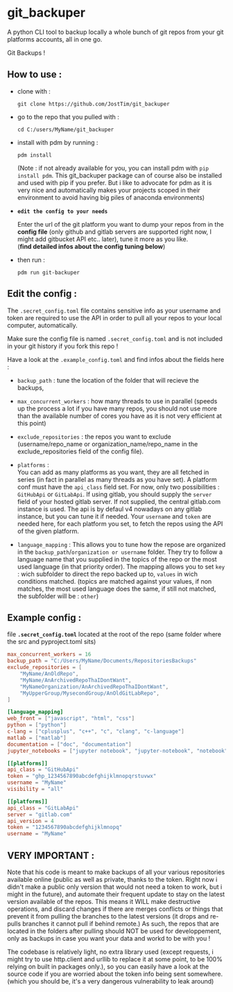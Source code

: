 # git_backuper
A python CLI tool to backup locally a whole bunch of git repos from your git platforms accounts, all in one go.

Git Backups !

## How to use :

- clone with :

    `git clone https://github.com/JostTim/git_backuper`

- go to the repo that you pulled with :

    `cd C:/users/MyName/git_backuper`

- install with pdm by running : 

    `pdm install`

    (Note : if not already available for you, you can install pdm with ``pip install pdm``. This git_backuper package can of course also be installed and used with pip if you prefer. But i like to advocate for pdm as it is very nice and automatically makes your projects scoped in their environment to avoid having big piles of anaconda environments)

- **`edit the config to your needs`**

    Enter the url of the git platform you want to dump your repos from in the **config file** (only github and gitlab servers are supported right now, I might add gitbucket API etc.. later), tune it more as you like.  
    (**find detailed infos about the config tuning below**)

- then run :

    `pdm run git-backuper`

## Edit the config :

The ``.secret_config.toml`` file contains sensitive info as your username and token are required to use the API in order to pull all your repos to your local computer, automatically.

Make sure the config file is named ``.secret_config.toml`` and is not included in your git history if you fork this repo ! 

Have a look at the ``.example_config.toml`` and find infos about the fields here :

- ``backup_path``  :
    tune the location of the folder that will recieve the backups, 
    
- ``max_concurrent_workers`` : 
    how many threads to use in parallel (speeds up the process a lot if you have many repos, you should not use more than the available number of cores you have as it is not very efficient at this point)
    
- ``exclude_repositories`` :
    the repos you want to exclude (username/repo_name or organization_name/repo_name in the exclude_repositories field of the config file). 

- `platforms` :    
    You can add as many platforms as you want, they are all fetched in series (in fact in parallel as many threads as you have set).
    A platform conf must have the ``api_class`` field set. For now, only two possibilities : `GitHubApi` or `GitLabApi`.
    If using gitlab, you should supply the `server` field of your hosted gitlab server. If not supplied, the central gitlab.com instance is used. The api is by defaul v4 nowadays on any gitlab instance, but you can tune it if needed.
    Your `username` and `token` are needed here, for each platform you set, to fetch the repos using the API of the given platform.

- `language_mapping` : 
    This allows you to tune how the repose are organized in the `backup_path`/`organization or username` folder.
    They try to follow a language name that you supplied in the topics of the repo or the most used language (in that priority order). The mapping allows you to set `key` : wich subfolder to direct the repo backed up to, `values` in wich conditions matched. (topics are matched against your values, if non matches, the most used language does the same, if still not matched, the subfolder will be : `other`)

## Example config : 

file **`.secret_config.toml`**
located at the root of the repo (same folder where the src and pyproject.toml sits)

```toml
max_concurrent_workers = 16
backup_path = "C:/Users/MyName/Documents/RepositoriesBackups"
exclude_repositories = [
    "MyName/AnOldRepo",
    "MyName/AnArchivedRepoThaIDontWant",
    "MyNameOrganization/AnArchivedRepoThaIDontWant",
    "MyUpperGroup/MysecondGroup/AnOldGitLabRepo",
]

[language_mapping]
web_front = ["javascript", "html", "css"]
python = ["python"]
c-lang = ["cplusplus", "c++", "c", "clang", "c-language"]
matlab = ["matlab"]
documentation = ["doc", "documentation"]
jupyter_notebooks = ["jupyter notebook", "jupyter-notebook", "notebook"]

[[platforms]]
api_class = "GitHubApi"
token = "ghp_1234567890abcdefghijklmnopqrstuvwx"
username = "MyName"
visibility = "all"

[[platforms]]
api_class = "GitLabApi"
server = "gitlab.com"
api_version = 4
token = "1234567890abcdefghijklmnopq"
username = "MyName"
```

## VERY IMPORTANT :
Note that his code is meant to make backups of all your various repositories available online (public as well as private, thanks to the token. Right now i didn't make a public only version that would not need a token to work, but i might in the future), and automate their frequent update to stay on the latest version available of the repos.
This means it WILL make destructive operations, and discard changes if there are merges conflicts or things that prevent it from pulling the branches to the latest versions (it drops and re-pulls branches it cannot pull if behind remote.) As such, the repos that are located in the folders after pulling should NOT be used for developpement, only as backups in case you want your data and workd to be with you !

The codebase is relatively light, no extra library used (except requests, i might try to use http.client and urllib to replace it at some point, to be 100% relying on built in packages only.), so you can easily have a look at the source code if you are worried about the token info being sent somewhere. (which you should be, it's a very dangerous vulnerability to leak around)